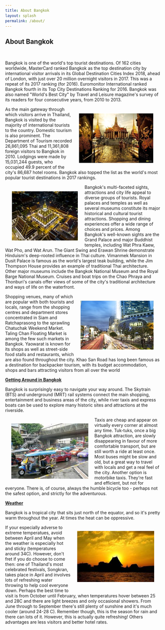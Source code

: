```yaml
---
title: About Bangkok
layout: splash
permalink: /about/
---
```


<h2>About Bangkok</h2><br>
<p>Bangkok is one of the world's top tourist destinations. Of 162 cities worldwide, MasterCard ranked Bangkok as the top destination city by international 
visitor arrivals in its Global Destination Cities Index 2018, ahead of London, with just over 20 million overnight visitors in 2017. This was a repeat of its 2017 
ranking (for 2016). Euromonitor International ranked Bangkok fourth in its Top City Destinations Ranking for 2016. Bangkok was also named "World's Best City" 
by Travel and Leisure magazine's survey of its readers for four consecutive years, from 2010 to 2013. </p>
<img style="float: right;  padding:20px" src="/assets/images/seattle/skt.jpg">
<p>As the main gateway through which visitors arrive in Thailand, Bangkok is visited by the majority of international tourists to the country. Domestic tourism is also prominent. 
The Department of Tourism recorded 26,861,095 Thai and 11,361,808 foreign visitors to Bangkok in 2010. Lodgings were made by 15,031,244 guests, who occupied 49.9 percent 
of the city's 86,687 hotel rooms. Bangkok also topped the list as the world's most popular tourist destinations in 2017 rankings.</p>
<img style="float: left;  padding:20px" src="/assets/images/seattle/bd.jpg">
<p>Bangkok's multi-faceted sights, attractions and city life appeal to diverse groups of tourists. Royal palaces and temples as well as several museums constitute its major 
historical and cultural tourist attractions. Shopping and dining experiences offer a wide range of choices and prices. Among Bangkok's well-known sights are the Grand Palace 
and major Buddhist temples, including Wat Phra Kaew, Wat Pho, and Wat Arun. The Giant Swing and Erawan Shrine demonstrate Hinduism's deep-rooted influence in Thai culture.
Vimanmek Mansion in Dusit Palace is famous as the world's largest teak building, while the Jim Thompson House provides an example of traditional Thai architecture. 
Other major museums include the Bangkok National Museum and the Royal Barge National Museum. Cruises and boat trips on the Chao Phraya and Thonburi's canals 
offer views of some of the city's traditional architecture and ways of life on the waterfront.	</p>	
<img style="float: right;  padding:20px" src="/assets/images/seattle/mbk.jpg">
<p>Shopping venues, many of which are popular with both tourists and locals, range from the shopping centres and department stores concentrated in Siam and 
Ratchaprasong to the sprawling Chatuchak Weekend Market. Taling Chan Floating Market is among the few such markets in Bangkok. Yaowarat is known 
for its shops as well as street-side food stalls and restaurants, which are also found throughout the city. Khao San Road has long been famous as a destination 
for backpacker tourism, with its budget accommodation, shops and bars attracting visitors from all over the world</p>	
<p><b><u>Getting Around in Bangkok</u></b></p>
<p>Bangkok is surprisingly easy to navigate your way around. The Skytrain (BTS) and underground (MRT) rail systems connect the main shopping, 
entertainment and business areas of the city, while river taxis and express boats can be used to explore many historic sites and attractions at the riverside. </p>
<img style="float: left;  padding:20px" src="/assets/images/seattle/3604.jpg">
<p>Taxis are cheap and appear on virtually every corner at almost any time. Tuk-tuks, once a big Bangkok attraction, are slowly disappearing in favour of more 
comfortable transport, but are still worth a ride at least once. Most buses might be slow and old, but a great way to travel with locals and get a real feel of the city.  
Another option is motorbike taxis. They're fast and efficient, but not for everyone. There is, of course, always the humble bicycle too - perhaps not the safest option, 
and strictly for the adventurous.</p>
<p><b><u>Weather</u></b></p>
<p>Bangkok is a tropical city that sits just north of the equator, and so it's pretty warm throughout the year. At times the heat can be oppressive. </p>
<img style="float: right;  padding:20px" src="/assets/images/seattle/2558.jpg">
<p>If your especially adverse to extreme temperatues, avoid between April and May when the weather is especially hot and sticky (temperatures around 34C). 
However, don't fret if you do choose to come then: one of Thailand's most celebrated festivals, Songkran, takes place in April and involves lots of 
refreshing water throwing to help cool everyone down. Perhaps the best time to visit is from October until February, when temperatures hover between 25 and 28C 
and there are light breezes and only occasional showers. From June through to September there's still plenty of sunshine and it's much cooler (around 24-28 C). 
Remember though, this is the season for rain and there can lots of it. However, this is actually quite refreshing! Others advantages are less visitors and better hotel rates.</p>
